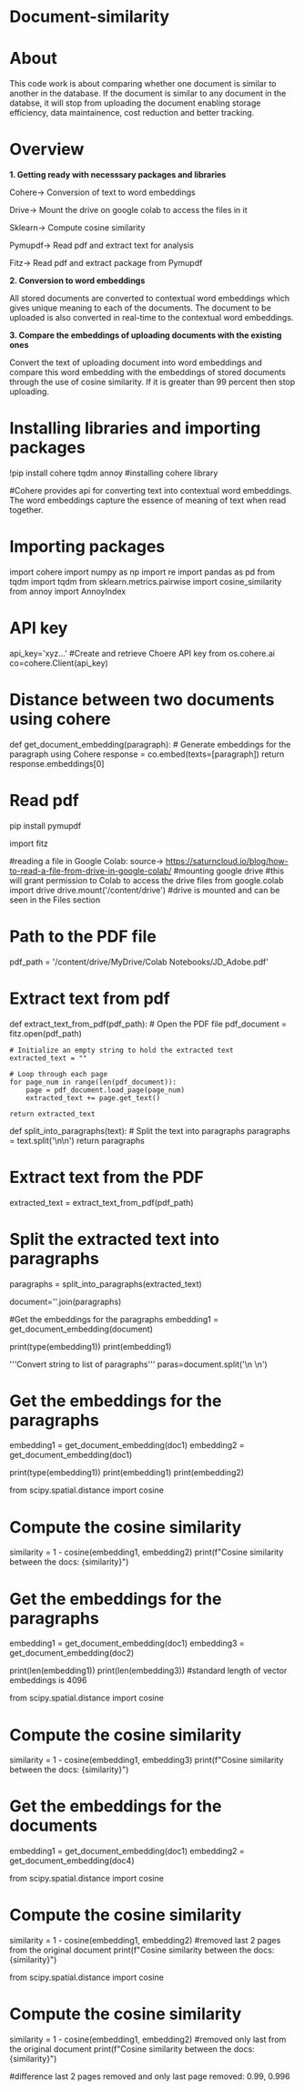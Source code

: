 # Document-similarity

# About
This code work is about comparing whether one document is similar to another in the database. 
If the document is similar to any document in the databse,  it will stop from uploading the document enabling storage efficiency, data maintainence, cost reduction and better tracking.

# Overview
**1. Getting ready with necesssary packages and libraries**

Cohere-> Conversion of text to word embeddings

Drive-> Mount the drive on google colab to access the files in it

Sklearn-> Compute cosine similarity

Pymupdf-> Read pdf and extract text for analysis

Fitz-> Read pdf and extract package from Pymupdf


**2. Conversion to word embeddings**

All stored documents are converted to contextual word embeddings which gives unique meaning to each of the documents.
The document to be uploaded is also converted in real-time to the contextual word embeddings. 

**3. Compare the embeddings of uploading documents with the existing ones**

Convert the text of uploading document into word embeddings and compare this word embedding with the embeddings of stored documents through the use of cosine similarity.
If it is greater than 99 percent then stop uploading.


# Installing libraries and importing packages

!pip install cohere tqdm annoy #installing cohere library

#Cohere provides api for converting text into contextual word embeddings. The word embeddings capture the essence of meaning of text when read together.


# Importing packages

import cohere
import numpy as np
import re
import pandas as pd
from tqdm import tqdm
from sklearn.metrics.pairwise import cosine_similarity
from annoy import AnnoyIndex


# API key

api_key='xyz...'
#Create and retrieve Choere API key from os.cohere.ai
co=cohere.Client(api_key)


# Distance between two documents using cohere

def get_document_embedding(paragraph):
    # Generate embeddings for the paragraph using Cohere
    response = co.embed(texts=[paragraph])
    return response.embeddings[0]


# Read pdf
pip install pymupdf

import fitz


#reading a file in Google Colab: source-> https://saturncloud.io/blog/how-to-read-a-file-from-drive-in-google-colab/
#mounting google drive
#this will grant permission to Colab to access the drive files
from google.colab import drive
drive.mount('/content/drive')
#drive is mounted and can be seen in the Files section


# Path to the PDF file
pdf_path = '/content/drive/MyDrive/Colab Notebooks/JD_Adobe.pdf'

# Extract text from pdf
def extract_text_from_pdf(pdf_path):
    # Open the PDF file
    pdf_document = fitz.open(pdf_path)

    # Initialize an empty string to hold the extracted text
    extracted_text = ""

    # Loop through each page
    for page_num in range(len(pdf_document)):
        page = pdf_document.load_page(page_num)
        extracted_text += page.get_text()

    return extracted_text


def split_into_paragraphs(text):
    # Split the text into paragraphs
    paragraphs = text.split('\n\n')
    return paragraphs


# Extract text from the PDF
extracted_text = extract_text_from_pdf(pdf_path)

# Split the extracted text into paragraphs
paragraphs = split_into_paragraphs(extracted_text)


document=''.join(paragraphs)


#Get the embeddings for the paragraphs
embedding1 = get_document_embedding(document)


print(type(embedding1))
print(embedding1)


'''Convert string to list of paragraphs'''
paras=document.split('\n \n')

# Get the embeddings for the paragraphs
embedding1 = get_document_embedding(doc1)
embedding2 = get_document_embedding(doc1)

print(type(embedding1))
print(embedding1)
print(embedding2)

from scipy.spatial.distance import cosine

# Compute the cosine similarity
similarity = 1 - cosine(embedding1, embedding2)
print(f"Cosine similarity between the docs: {similarity}")


# Get the embeddings for the paragraphs
embedding1 = get_document_embedding(doc1)
embedding3 = get_document_embedding(doc2)


print(len(embedding1))
print(len(embedding3))
#standard length of vector embeddings is 4096


from scipy.spatial.distance import cosine

# Compute the cosine similarity
similarity = 1 - cosine(embedding1, embedding3)
print(f"Cosine similarity between the docs: {similarity}")


# Get the embeddings for the documents
embedding1 = get_document_embedding(doc1)
embedding2 = get_document_embedding(doc4)


from scipy.spatial.distance import cosine

# Compute the cosine similarity
similarity = 1 - cosine(embedding1, embedding2)
#removed last 2 pages from the original document
print(f"Cosine similarity between the docs: {similarity}")




from scipy.spatial.distance import cosine

# Compute the cosine similarity
similarity = 1 - cosine(embedding1, embedding2)
#removed only last from the original document
print(f"Cosine similarity between the docs: {similarity}")

#difference last 2 pages removed and only last page removed: 0.99, 0.996


